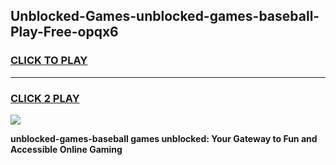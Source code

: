
## Unblocked-Games-unblocked-games-baseball-Play-Free-opqx6
<h3>
<a href="https://premium76.site?title=unblocked-games-baseball&ref=22A">CLICK TO PLAY</a></h3>
<hr>

<h3>
<a href="https://premium76.site?title=unblocked-games-baseball&ref=22A">CLICK 2 PLAY</a>
  
</h3>

<a href="https://premium76.site?title=unblocked-games-baseball&ref=22A"><img src="https://clearcache.store/games.png"></a>


**unblocked-games-baseball games unblocked: Your Gateway to Fun and Accessible Online Gaming**
